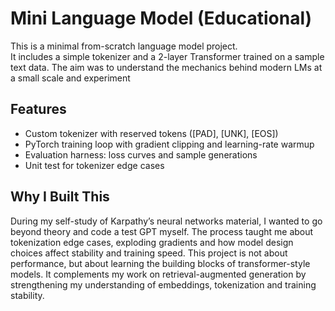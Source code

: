 # Mini Language Model (Educational)

This is a minimal from-scratch language model project.  
It includes a simple tokenizer and a 2-layer Transformer trained on a sample text data.
The aim was to understand the mechanics behind modern LMs at a small scale and experiment

## Features
- Custom tokenizer with reserved tokens ([PAD], [UNK], [EOS])
- PyTorch training loop with gradient clipping and learning-rate warmup
- Evaluation harness: loss curves and sample generations
- Unit test for tokenizer edge cases

## Why I Built This

During my self-study of Karpathy’s neural networks material, I wanted to go beyond theory and code a test GPT myself. The process taught me about tokenization edge cases, exploding gradients and how model design choices affect stability and training speed.
This project is not about performance, but about learning the building blocks of transformer-style models. It complements my work on retrieval-augmented generation by strengthening my understanding of embeddings, tokenization and training stability.